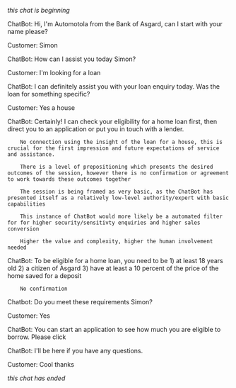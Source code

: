 *this chat is beginning* 

ChatBot: Hi, I'm Automotola from the Bank of Asgard, can I start with your name please?

Customer: Simon

ChatBot: How can I assist you today Simon?

Customer: I'm looking for a loan

ChatBot: I can definitely assist you with your loan enquiry today. Was the loan for something specific? 

Customer: Yes a house

ChatBot: Certainly! I can check your eligibility for a home loan first, then direct you to an application or put you in touch with a lender.

        No connection using the insight of the loan for a house, this is crucial for the first impression and future expectations of service and assistance. 

        There is a level of prepositioning which presents the desired outcomes of the session, however there is no confirmation or agreement to work towards these outcomes together

        The session is being framed as very basic, as the ChatBot has presented itself as a relatively low-level authority/expert with basic capabilities

        This instance of ChatBot would more likely be a automated filter for for higher security/sensitivty enquiries and higher sales conversion 

        Higher the value and complexity, higher the human involvement needed 

ChatBot: To be eligible for a home loan, you need to be 1) at least 18 years old 2) a citizen of Asgard 3) have at least a 10 percent of the price of the home saved for a deposit

        No confirmation  

Chatbot: Do you meet these requirements Simon?

Customer: Yes

ChatBot: You can start an application to see how much you are eligible to borrow. Please click <here> 

ChatBot: I'll be here if you have any questions.

Customer: Cool thanks 

*this chat has ended* 